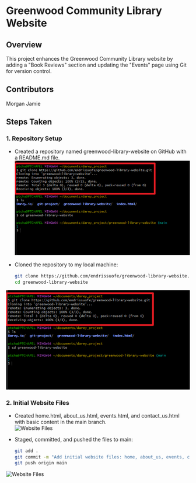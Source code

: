 # Greenwood Community Library Website
## Overview
This project enhances the Greenwood Community Library website by adding a "Book Reviews" section and updating the "Events" page using Git for version control.

## Contributors
Morgan
Jamie

## Steps Taken

### 1. Repository Setup
- Created a repository named greenwood-library-website on GitHub with a README.md file.  
 ![Repository Creation](Screenshots/Clone-website.png)

- Cloned the repository to my local machine:  
  ```bash
  git clone https://github.com/endrissuofe/greenwood-library-website.git
  cd greenwood-library-website
 ![Repository Clone](Screenshots/Clone-website.png)

 ### 2. Initial Website Files
- Created home.html, about_us.html, events.html, and contact_us.html with basic content in the main branch.  
![Website Files](Screenshots/website-files.png)

- Staged, committed, and pushed the files to main:  
  ```bash
  git add .
  git commit -m "Add initial website files: home, about_us, events, contact_us"
  git push origin main
 ![Website Files](Screenshots/Commit-Push.png)
